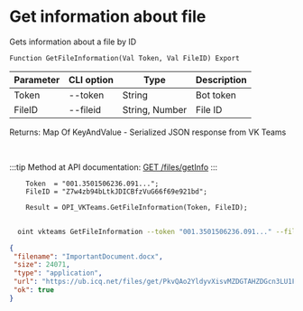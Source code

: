 ﻿---
sidebar_position: 3
---

# Get information about file
 Gets information about a file by ID



`Function GetFileInformation(Val Token, Val FileID) Export`

  | Parameter | CLI option | Type | Description |
  |-|-|-|-|
  | Token | --token | String | Bot token |
  | FileID | --fileid | String, Number | File ID |

  
  Returns:  Map Of KeyAndValue - Serialized JSON response from VK Teams

<br/>

:::tip
Method at API documentation: [GET /files/getInfo](https://teams.vk.com/botapi/#/files/get_files_getInfo)
:::
<br/>


```bsl title="Code example"
    Token  = "001.3501506236.091...";
    FileID = "Z7w4zb94bLtkJDICBfzVuG66f69e921bd";

    Result = OPI_VKTeams.GetFileInformation(Token, FileID);
```



```sh title="CLI command example"
    
  oint vkteams GetFileInformation --token "001.3501506236.091..." --fileid "sXhpbA5K2ZCOdG5ROIfRan66ba356d1bd"

```

```json title="Result"
{
 "filename": "ImportantDocument.docx",
 "size": 24071,
 "type": "application",
 "url": "https://ub.icq.net/files/get/PkvQAo2YldyvXisvMZDGTAHZDGcn3LU1FGOgySWEC7rGScXbaSIspwH19ryR3GzD7BC1pnAkgSHDye9S5Y9LKISAyYCIhMjyeGvBFJtGig2QlGaIIzxSR7VUYIyxRdzIhgBAMShnuKPsHVZKtSGxP9KIBpMZDG/ImportantDocument.docx",
 "ok": true
}
```
